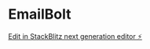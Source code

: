 # EmailBolt

[Edit in StackBlitz next generation editor ⚡️](https://stackblitz.com/~/github.com/youhonda30/EmailBolt)